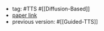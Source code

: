 - tag: #TTS #[[Diffusion-Based]]
- [paper link](https://arxiv.org/abs/2205.15370)
- previous version: #[[Guided-TTS]]